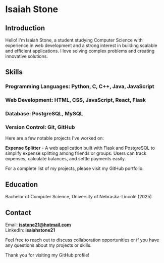 # Isaiah Stone
  
## **Introduction**  
  
Hello! I'm Isaiah Stone, a student studying Computer Science with experience in web development and a strong interest in building scalable and efficient applications. I love solving complex problems and creating innovative solutions.

## **Skills**  
### Programming Languages: Python, C, C++, Java, JavaScript
### Web Development: HTML, CSS, JavaScript, React, Flask
### Database: PostgreSQL, MySQL
### Version Control: Git, GitHub

Here are a few notable projects I've worked on:  

**Expense Splitter** - A web application built with Flask and PostgreSQL to simplify expense splitting among friends or groups. Users can track expenses, calculate balances, and settle payments easily.  

For a complete list of my projects, please visit my GitHub portfolio.  

## Education  
Bachelor of Computer Science, University of Nebraska-Lincoln (2025)  
## **Contact**    
Email: **isstone21@hotmail.com**   
LinkedIn: **isaiahstone21**  

Feel free to reach out to discuss collaboration opportunities or if you have any questions about my projects or skills.  

Thank you for visiting my GitHub profile!  

